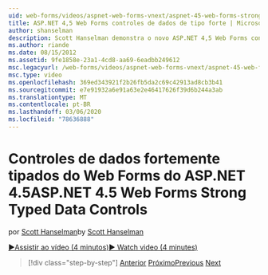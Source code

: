 ```yaml
---
uid: web-forms/videos/aspnet-web-forms-vnext/aspnet-45-web-forms-strong-typed-data-controls
title: ASP.NET 4,5 Web Forms controles de dados de tipo forte | Microsoft Docs
author: shanselman
description: Scott Hanselman demonstra o novo ASP.NET 4,5 Web Forms controles de dados de tipo forte.
ms.author: riande
ms.date: 08/15/2012
ms.assetid: 9fe1858e-23a1-4cd8-aa69-6eadbb249612
msc.legacyurl: /web-forms/videos/aspnet-web-forms-vnext/aspnet-45-web-forms-strong-typed-data-controls
msc.type: video
ms.openlocfilehash: 369ed343921f2b26fb5da2c69c42913ad8cb3b41
ms.sourcegitcommit: e7e91932a6e91a63e2e46417626f39d6b244a3ab
ms.translationtype: MT
ms.contentlocale: pt-BR
ms.lasthandoff: 03/06/2020
ms.locfileid: "78636888"
---
```

# <a name="aspnet-45-web-forms-strong-typed-data-controls"></a><span data-ttu-id="3c865-103">Controles de dados fortemente tipados do Web Forms do ASP.NET 4.5</span><span class="sxs-lookup"><span data-stu-id="3c865-103">ASP.NET 4.5 Web Forms Strong Typed Data Controls</span></span>

<span data-ttu-id="3c865-104">por [Scott Hanselman](https://github.com/shanselman)</span><span class="sxs-lookup"><span data-stu-id="3c865-104">by [Scott Hanselman](https://github.com/shanselman)</span></span>

[<span data-ttu-id="3c865-105">&#9654;Assistir ao vídeo (4 minutos)</span><span class="sxs-lookup"><span data-stu-id="3c865-105">&#9654; Watch video (4 minutes)</span></span>](https://channel9.msdn.com/Blogs/ASP-NET-Site-Videos/aspnet-45-web-forms-strong-typed-data-controls)

> [!div class="step-by-step"]
> <span data-ttu-id="3c865-106">[Anterior](aspnet-45-web-forms-model-binding.md)
> [Próximo](aspnet-vnext-videos-bundling-and-minification.md)</span><span class="sxs-lookup"><span data-stu-id="3c865-106">[Previous](aspnet-45-web-forms-model-binding.md)
[Next](aspnet-vnext-videos-bundling-and-minification.md)</span></span>
